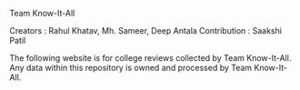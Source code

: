 Team Know-It-All

Creators : Rahul Khatav, Mh. Sameer, Deep Antala
Contribution : Saakshi Patil

The following website is for college reviews collected by Team Know-It-All. Any data within this repository is owned and processed by Team Know-It-All.